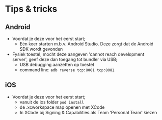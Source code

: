 # Tips & tricks

## Android

- Voordat je deze voor het eerst start;
  - Eén keer starten m.b.v. Android Studio. Deze zorgt dat de Android SDK wordt gevonden
- Fysiek toestel; mocht deze aangeven 'cannot reach development server', geef deze dan toegang tot bundler via USB;
  - USB debugging aanzetten op toestel
  - command line: `adb reverse tcp:8081 tcp:8081`

## iOS

- Voordat je deze voor het eerst start;
  - vanuit de ios folder `pod install`
  - de .xcworkspace map openen met XCode
  - In XCode bij Signing & Capabilities als Team 'Personal Team' kiezen
